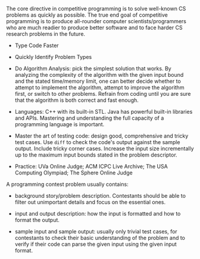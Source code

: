 The core directive in competitive programming is to solve well-known CS problems as quickly as possible. The true end goal of competitive programming is to produce all-rounder computer scientists/programmers who are much readier to produce better software and to face harder CS research problems in the future.

- Type Code Faster

- Quickly Identify Problem Types

- Do Algorithm Analysis: pick the simplest solution that works. By analyzing the complexity of the algorithm with the given input bound and the stated time/memory limit, one can better decide whether to attempt to implement the algorithm, attempt to improve the algorithm first, or switch to other problems. Refrain from coding until you are sure that the algorithm is both correct and fast enough.

- Languages: C++ with its built-in STL. Java has powerful built-in libraries and APIs. Mastering and understanding the full capacity of a programming language is important.

- Master the art of testing code: design good, comprehensive and tricky test cases. Use `diff` to check the code's output against the sample output. Include tricky corner cases. Increase the input size incrementally up to the maximum input bounds stated in the problem descriptor.

- Practice: UVa Online Judge; ACM ICPC Live Archive; The USA Computing Olympiad; The Sphere Online Judge

A programming contest problem usually contains:

- background story/problem description. Contestants should be able to filter out unimportant details and focus on the essential ones. 

- input and output description: how the input is formatted and how to format the output.


- sample input and sample output: usually only trivial test cases, for contestants to check their basic understanding of the problem and to verify if their code can parse the given input using the given input format.

